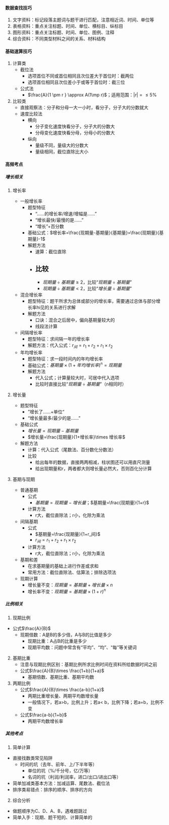 #### 数据查找技巧

1. 文字资料：标记段落主题词与题干进行匹配，注意相近词、时间、单位等
2. 表格资料：重点关注标题、时间、单位、横标目、纵标目
3. 图形资料：重点关注标题、时间、单位、图例、注释
4. 综合资料：不同类型材料之间的关系、材料结构

#### 基础速算技巧

1. 计算类
   - 截位法
     - 选项首位不同或首位相同且次位差大于首位时：截两位
     - 选项首位相同且次位差小于或等于首位时：截三位
   - 公式法
     - $\frac{A}{1 \pm r } \approx A(1\mp r)$；适用范围：$|r|=\leq 5 \%$
2. 比较类
   - 直接观察法：分子和分母一大一小时，看分子，分子大的分数就大
   - 速度比较法
     - 横向
       - 分子变化速度快看分子，分子大的分数大
       - 分母变化速度快看分母，分母小的分数大
     - 纵向
       - 量级不同，量级大的分数大
       - 量级相同，截位直除比大小

#### 高频考点

##### 增长相关

1. 增长率
   - 一般增长率
     - 题型特征
       - “......的增长率/增速/增幅是......”
       - “增长最快/最慢的是......”
       - “增长”+百分数
     - 基础公式：$增长率=\frac{现期量-基期量}{基期量}=\frac{现期量}{基期量}-1$
     - 解题方法
       - 速算：截位直除
       - 比较
         - 
         - $现期量\div 基期量\geq 2$，比较“$现期量\div 基期量$”
         - $现期量\div 基期量<  2$，比较“$增长量\div 基期量$”
   - 混合增长率
     - 题型特征：题干所求为总体或部分的增长率，需要通过总体与部分增长率hi见的关系进行求解
     - 解题方法
       - 口诀：混合之后居中，偏向基期量较大的
       - 线段法计算
   - 间隔增长率
     - 题型特征：求间隔一年的增长率
     - 解题方法：代入公式：$r_间=r_1+r_2+r_1\times r_2$
   - 年均增长率
     - 题型特征：求一段时间内的年均增长率
     - 基础公式：$基期量\times (1+年均增长率)^{n}=现期量$
     - 解题方法
       - 代入公式；计算量较大时，可居中代入选项
       - 比较时直接比较“$现期量\div 基期量$”（n相同时）
   
2. 增长量
   - 题型特征
     - ”增长了......+单位“
     - “增长量最多/最少的是......”
   - 基础公式
     - $增长量=现期量-基期量$
     - $增长量=\frac{现期量}{1+增长率}\times 增长率$
   - 解题方法
     - 计算：代入公式（尾数法、百分数化分数法）
     - 比较
       - 给出每年的数据，直接两两相减，柱状图还可以用直尺测量
       - 给出现期量和r，两者都大则增长量必然大，否则百化分计算
   
3. 基期与现期

   - 普通基期
     - 公式
       - $基期量=现期量-增长量$；$基期量=\frac{现期量}{1+r}$
     - 计算方法
       - r大，截位直除法；r小，化除为乘法
   - 间隔基期
     - 公式
       - $基期量=\frac{现期量}{1+r_间}$
       - $r_间=r_1+r_2+r_1 \times r_2$
     - 计算方法
       - r大，截位直除法；r小，化除为乘法
   - 基期和差
     - 在求基期量的基础上进行作差或求和
     - 常用方法：截位直除法、估算法；排除选项法
   - 现期计算
     - 增长量不变：$现期量=基期量+增长量\times n$
     - 增长率不变：$现期量=基期量\times (1+r)^{n}$

##### 比例相关

1. 现期比例
- 公式$\frac{A}{B}$
	- 现期倍数：A是B的多少倍，A与B的比值是多少
        - 现期比重：A占B的比重是多少
        - 现期平均数：问题中常含有“平均”、“均”、“每”等关键词
2. 基期比重
      - 注意与现期比例区别：基期比例所求比例时间在资料所给数据时间之前
      - 公式$\frac{A}{B}\times \frac{1+b}{1+a}$
        - 基期倍数、基期比重、基期平均数
3. 两期比例
      - 公式$\frac{A}{B}\times \frac{a-b}{1+a}$
        - 两期比重增长量、两期平均数增长量
        - 一般情况下，若a>b，比例上升；若a< b，比例下降；若a=b，比例不变
      - 公式$\frac{a-b}{1+b}$
        - 两期平均数增长率

##### 其他考点

1. 简单计算
- 直接找数类常见陷阱
	- 时间的坑（去年、前年、上/下半年等）
        - 单位的坑（%/千分号，亿/万等）
        - 名词的坑（利润/利润率，进口/出口/进出口等）
- 简单加减类基本方法：加减运算、尾数法、截位法
- 排序类易错点：排序的顺序、排序的方向
2. 综合分析
- 做题顺序为C、D、A、B，遇难题跳过
- 简单入手：现期、题干短的、计算简单的